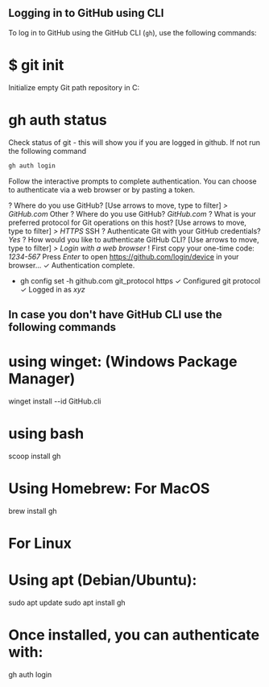 ## Logging in to GitHub using CLI
To log in to GitHub using the GitHub CLI (`gh`), use the following commands:

# $ git init
Initialize empty Git path repository in C:


# gh auth status
Check status of git - this will show you if you are logged in github. If not run the following command 

```sh
gh auth login
```

Follow the interactive prompts to complete authentication. You can choose to authenticate via a web browser or by pasting a token.

? Where do you use GitHub?  [Use arrows to move, type to filter]
*> GitHub.com*
  Other
? Where do you use GitHub?  *GitHub.com*
? What is your preferred protocol for Git operations on this host?  [Use arrows to move, type to filter]
*> HTTPS*
  SSH
? Authenticate Git with your GitHub credentials? *Yes*
? How would you like to authenticate GitHub CLI?  [Use arrows to move, type to filter]
*> Login with a web browser*
! First copy your one-time code: *1234-567*
Press *Enter* to open https://github.com/login/device in your browser... 
✓ Authentication complete.
- gh config set -h github.com git_protocol https
✓ Configured git protocol
✓ Logged in as *xyz*

## In case you don't have GitHub CLI use the following commands
# using winget: (Windows Package Manager)
winget install --id GitHub.cli
# using bash
scoop install gh

# Using Homebrew: For MacOS
brew install gh

# For Linux
# Using apt (Debian/Ubuntu):
sudo apt update
sudo apt install gh

# Once installed, you can authenticate with:
gh auth login